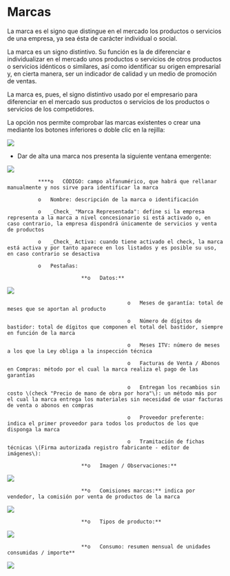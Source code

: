# Marcas

La marca es el signo que distingue en el mercado los productos o servicios de una empresa, ya sea ésta de carácter individual o social.

La marca es un signo distintivo. Su función es la de diferenciar e individualizar en el mercado unos productos o servicios de otros productos o servicios idénticos o similares, así como identificar su origen empresarial y, en cierta manera, ser un indicador de calidad y un medio de promoción de ventas.

La marca es, pues, el signo distintivo usado por el empresario para diferenciar en el mercado sus productos o servicios de los productos o servicios de los competidores.

La opción nos permite comprobar las marcas existentes o crear una mediante los botones inferiores o doble clic en la rejilla:

![](../../.gitbook/assets/image%20%28271%29.png)

* Dar de alta una marca nos presenta la siguiente ventana emergente:

![](../../.gitbook/assets/image%20%28485%29.png)

              ****o   CÓDIGO: campo alfanumérico, que habrá que rellanar manualmente y nos sirve para identificar la marca

              o   Nombre: descripción de la marca o identificación

              o   _Check_ "Marca Representada": define si la empresa representa a la marca a nivel concesionario si está activado o, en caso contrario, la empresa dispondrá únicamente de servicios y venta de productos

              o   _Check_ Activa: cuando tiene activado el check, la marca está activa y por tanto aparece en los listados y es posible su uso, en caso contrario se desactiva

              o   Pestañas:

                            **o   Datos:**

![](../../.gitbook/assets/image%20%28485%29.png)

                                           o   Meses de garantía: total de meses que se aportan al producto

                                           o   Número de dígitos de bastidor: total de dígitos que componen el total del bastidor, siempre en función de la marca

                                           o   Meses ITV: número de meses a los que la Ley obliga a la inspección técnica

                                           o   Facturas de Venta / Abonos en Compras: método por el cual la marca realiza el pago de las garantías

                                           o   Entregan los recambios sin costo \(check "Precio de mano de obra por hora"\): un método más por el cual la marca entrega los materiales sin necesidad de usar facturas de venta o abonos en compras

                                           o   Proveedor preferente: indica el primer proveedor para todos los productos de los que disponga la marca

                                           o   Tramitación de fichas técnicas \(Firma autorizada registro fabricante - editor de imágenes\):

                            **o   Imagen / Observaciones:**

![](../../.gitbook/assets/image%20%28293%29.png)

                            **o   Comisiones marcas:** indica por vendedor, la comisión por venta de productos de la marca

![](../../.gitbook/assets/image%20%28262%29.png)

                            **o   Tipos de producto:**

![](../../.gitbook/assets/image%20%28504%29.png)

                            **o   Consumo: resumen mensual de unidades consumidas / importe**

![](../../.gitbook/assets/image%20%28158%29.png)



